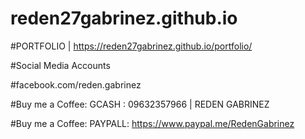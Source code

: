 # reden27gabrinez.github.io

#PORTFOLIO | https://reden27gabrinez.github.io/portfolio/

#Social Media Accounts

#facebook.com/reden.gabrinez

#Buy me a Coffee: GCASH : 09632357966 | REDEN GABRINEZ

#Buy me a Coffee: PAYPALL: https://www.paypal.me/RedenGabrinez
